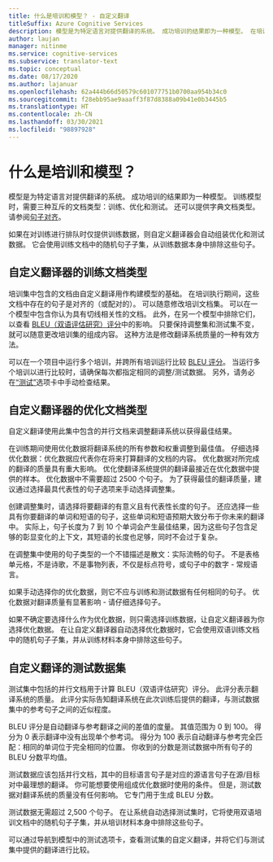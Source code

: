 ```yaml
---
title: 什么是培训和模型？ - 自定义翻译
titleSuffix: Azure Cognitive Services
description: 模型是为特定语言对提供翻译的系统。 成功培训的结果即为一种模型。 在培训模型时，需要三种互斥的数据集：培训数据集、调整数据集和测试数据集。
author: laujan
manager: nitinme
ms.service: cognitive-services
ms.subservice: translator-text
ms.topic: conceptual
ms.date: 08/17/2020
ms.author: lajanuar
ms.openlocfilehash: 62a444b66d50579c601077751b0700aa954b34c0
ms.sourcegitcommit: f28ebb95ae9aaaff3f87d8388a09b41e0b3445b5
ms.translationtype: HT
ms.contentlocale: zh-CN
ms.lasthandoff: 03/30/2021
ms.locfileid: "98897928"
---
```

# <a name="what-are-trainings-and-models"></a>什么是培训和模型？

模型是为特定语言对提供翻译的系统。
成功培训的结果即为一种模型。 训练模型时，需要三种互斥的文档类型：训练、优化和测试。 还可以提供字典文档类型。 请参阅[句子对齐](./sentence-alignment.md#suggested-minimum-number-of-sentences)。

如果在对训练进行排队时仅提供训练数据，则自定义翻译器会自动组装优化和测试数据。 它会使用训练文档中的随机句子子集，从训练数据本身中排除这些句子。

## <a name="training-document-type-for-custom-translator"></a>自定义翻译器的训练文档类型

培训集中包含的文档由自定义翻译用作构建模型的基础。 在培训执行期间，这些文档中存在的句子是对齐的（或配对的）。 可以随意修改培训文档集。 可以在一个模型中包含你认为具有切线相关性的文档。 此外，在另一个模型中排除它们，以查看 [BLEU（双语评估研究）评分](what-is-bleu-score.md)中的影响。 只要保持调整集和测试集不变，就可以随意更改培训集的组成内容。 这种方法是修改翻译系统质量的一种有效方法。

可以在一个项目中运行多个培训，并跨所有培训运行比较 [BLEU 评分](what-is-bleu-score.md)。 当运行多个培训以进行比较时，请确保每次都指定相同的调整/测试数据。 另外，请务必在[“测试”](how-to-view-system-test-results.md)选项卡中手动检查结果。

## <a name="tuning-document-type-for-custom-translator"></a>自定义翻译器的优化文档类型

自定义翻译使用此集中包含的并行文档来调整翻译系统以获得最佳结果。

在训练期间使用优化数据将翻译系统的所有参数和权重调整到最佳值。 仔细选择优化数据：优化数据应代表你在将来打算翻译的文档的内容。 优化数据对所完成的翻译的质量具有重大影响。 优化使翻译系统提供的翻译最接近在优化数据中提供的样本。 优化数据中不需要超过 2500 个句子。 为了获得最佳的翻译质量，建议通过选择最具代表性的句子选项来手动选择调整集。

创建调整集时，请选择将要翻译的有意义且有代表性长度的句子。 还应选择一些具有你要翻译的单词和短语的句子，这些单词和短语预期大致分布于你未来的翻译中。 实际上，句子长度为 7 到 10 个单词会产生最佳结果，因为这些句子包含足够的彰显变化的上下文，其短语的长度也足够，同时不会过于复杂。

在调整集中使用的句子类型的一个不错描述是散文：实际流畅的句子。 不是表格单元格，不是诗歌，不是事物列表，不仅是标点符号，或句子中的数字 - 常规语言。

如果手动选择你的优化数据，则它不应与训练和测试数据有任何相同的句子。 优化数据对翻译质量有显著影响 - 请仔细选择句子。

如果不确定要选择什么作为优化数据，则只需选择训练数据，让自定义翻译器为你选择优化数据。 在让自定义翻译器自动选择优化数据时，它会使用双语训练文档中的随机句子子集，并从训练材料本身中排除这些句子。

## <a name="testing-dataset-for-custom-translator"></a>自定义翻译的测试数据集

测试集中包括的并行文档用于计算 BLEU（双语评估研究）评分。 此评分表示翻译系统的质量。 此评分实际告知翻译系统在此次训练后提供的翻译，与测试数据集中的参考句子之间的近似程度。

BLEU 评分是自动翻译与参考翻译之间的差值的度量。 其值范围为 0 到 100。 得分为 0 表示翻译中没有出现单个参考词。 得分为 100 表示自动翻译与参考完全匹配：相同的单词位于完全相同的位置。 你收到的分数是测试数据中所有句子的 BLEU 分数平均值。

测试数据应该包括并行文档，其中的目标语言句子是对应的源语言句子在源/目标对中最理想的翻译。 你可能想要使用组成优化数据时使用的条件。 但是，测试数据对翻译系统的质量没有任何影响。 它专门用于生成 BLEU 分数。

测试数据无需超过 2,500 个句子。 在让系统自动选择测试集时，它将使用双语培训文档中的随机句子子集，并从培训材料本身中排除这些句子。

可以通过导航到模型中的测试选项卡，查看测试集的自定义翻译，并将它们与测试集中提供的翻译进行比较。